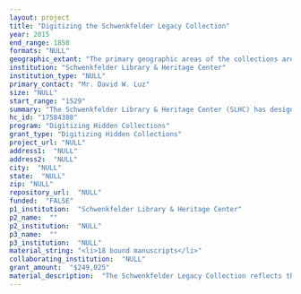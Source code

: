 ```yaml
--- 
layout: project 
title: "Digitizing the Schwenkfelder Legacy Collection"
year: 2015
end_range: 1850
formats: "NULL"
geographic_extant: "The primary geographic areas of the collections are Germany, especially Lower Silesia and Saxony (Upper Lusatia), as well as the counties of southeastern Pennsylvania, including Montgomery, Berks, Lehigh and Bucks."
institution: "Schwenkfelder Library & Heritage Center"
institution_type: "NULL"
primary_contact: "Mr. David W. Luz"
size: "NULL"
start_range: "1529"
summary: "The Schwenkfelder Library & Heritage Center (SLHC) has designed a two-year project to digitize and create detailed metadata of the Schwenkfelder Legacy Collection. Once digitized, these hidden collections will be made available on POWER Library PA and WorldCat. This project will offer scholars and educators the opportunity to study and interpret foundational documents of a significant immigrant group. The Schwenkfelders were among the first wave of German immigrant groups who settled Pennsylvania. The SLHC holds thousands of manuscripts dating mostly from the 18th and 19th centuries relating to the spiritual and temporal life of the Schwenkfelders. Included in the collection are diaries, journals, correspondence, church records, rare German hymnals, medical records, and annotated books that bring early American history to life within the context of this one group."
hc_id: "17584388"
program: "Digitizing Hidden Collections"
grant_type: "Digitizing Hidden Collections"
project_url: "NULL"
address1:  "NULL"
address2:  "NULL"
city:  "NULL"
state:  "NULL"
zip: "NULL"
repository_url:  "NULL"
funded:  "FALSE"
p1_institution:  "Schwenkfelder Library & Heritage Center"
p2_name:  ""
p2_institution:  "NULL"
p3_name:  ""
p3_institution:  "NULL"
material_string: "<li>18 bound manuscripts</li>"
collaborating_institution:  "NULL"
grant_amount:  "$249,025"
material_description:  "The Schwenkfelder Legacy Collection reflects the settling of Pennsylvania in a microcosm in its depiction of the daily and spiritual life of 18th and 19th century Schwenkfelder communities, as well as other German emigrant religious dissident communities including the Moravians, the Dutch Reformed Church, and the Mennonites. Having fled religious persecution in Silesia in the 1730s, the Schwenkfelders settled in Pennsylvania among German, English and Welsh neighbors, quickly establishing themselves religiously and economically. The SLHC collections tell the story through documents such as diaries, journals, educational records, correspondence, hymnals, recipes, and medicinal lists. The settling of Pennsylvania, early education in Pennsylvania, the French and Indian War, the Revolutionary War, early American hymnody, and the volatile relations between the neighboring cultures are all topics illuminated by these collections.\n\n\n\nIn 1884, Dr. Chester Hartranft spearheaded an initiative to collect records and material culture relating to founder and church reformer Caspar Schwenckfeld von Ossig (1489-1561) and the history of the Schwenkfelder communities in North America. The breadth of material collected was very wide, including many items from the neighboring religious cultures. Items were copied, donated, and/or purchased (with records retained), forming the core manuscript and book collections of the Schwenkfelder Library & Heritage Center, founded in 1890. Highlights of the manuscript and book collections include:\n\n\n\n\"¢\u0001Caspar Schwenckfeld's Worms Bible (1529) with his extensive manuscript annotations.\n\n\"¢\u0001Schwenkfelder Rosina Heydrich's midwife journal, circa 1770-1819, showing remedies for a variety of illnesses - especially for women and young children.\n\n\"¢\u0001A journal kept by Schwenkfelder immigrant David Schultz recounting his journey from Silesia to Pennsylvania. \n\n\"¢\u0001Correspondence between quietist and mystic Gerhard Tersteegen and Schwenkfelder Abraham Wagner.\n\n\"¢\u0001Schwenkfelder minister Christopher Schultz's manuscript notes on the 1762 Easton treaty council."
---
```

